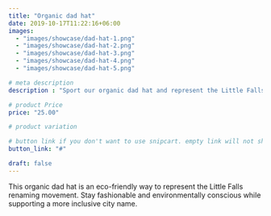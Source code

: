 ```yaml
---
title: "Organic dad hat"
date: 2019-10-17T11:22:16+06:00
images: 
  - "images/showcase/dad-hat-1.png"
  - "images/showcase/dad-hat-2.png"
  - "images/showcase/dad-hat-3.png"
  - "images/showcase/dad-hat-4.png"
  - "images/showcase/dad-hat-5.png"  

# meta description
description : "Sport our organic dad hat and represent the Little Falls renaming movement with pride"

# product Price
price: "25.00"

# product variation

# button link if you don't want to use snipcart. empty link will not show button
button_link: "#"

draft: false
---
```


This organic dad hat is an eco-friendly way to represent the Little Falls renaming movement. Stay fashionable and environmentally conscious while supporting a more inclusive city name.